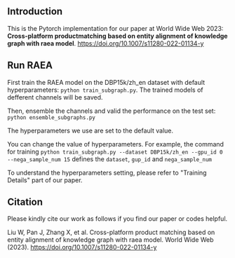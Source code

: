 ## Introduction
This is the Pytorch implementation for our paper at World Wide Web 2023: **Cross-platform productmatching based on entity alignment of knowledge graph with raea model**. https://doi.org/10.1007/s11280-022-01134-y

## Run RAEA
First train the RAEA model on the DBP15k/zh_en dataset with default hyperparameters: `python train_subgraph.py`. The trained models of defferent channels will be saved.

Then, ensemble the channels and valid the performance on the test set: `python ensemble_subgraphs.py`

The hyperparameters we use are set to the default value.

You can change the value of hyperparameters. For example, the command for training `python train_subgraph.py --dataset DBP15k/zh_en --gpu_id 0 --nega_sample_num 15` defines the `dataset`, `gup_id` and `nega_sample_num` 

To understand the hyperparameters setting, please refer to "Training Details" part of our paper.

## Citation
Please kindly cite our work as follows if you find our paper or codes helpful.

Liu W, Pan J, Zhang X, et al. Cross-platform product matching based on entity alignment of knowledge graph with raea
model. World Wide Web (2023). https://doi.org/10.1007/s11280-022-01134-y
